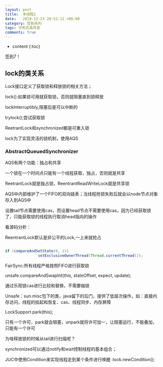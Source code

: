 ```yaml
---
layout: post
title:  多线程2
date:   2019-12-23 20:52:12 +08:00
category: 签到系列
tags: 分布式高并发
comments: true
---
```


* content
{:toc}


签到7！






## lock的类关系

Lock接口定义了获取锁和释放锁的相关方法；

lock():如果锁可用就获取锁，否则就阻塞直到锁释放

lockInterruptibly,阻塞后是可以中断的

trylock();尝试获取锁

ReetrantLock和synchronized都是可重入锁

lock为了实现灵活的锁机制，使用AQS

### AbstractQueuedSynchronizer

AQS有两个功能：独占和共享

一个锁在一个时间点只能有一个线程获取，独占，否则就是共享

ReetrantLock就是独占锁，ReentrantReadWriteLock就是共享锁

AQS中内部维护了一个FIFO的双向链表；当线程抢锁失败后就会以node节点对象存入到AQS中

设置tail节点需要使用cas，而设置head节点不需要使用cas，因为已经获取锁了，只能获取锁的线程执行取消head指向的操作

看源码分析：

ReentrantLock默认是非公平的Lock,一上来就抢占

```java

if (compareAndSetState(0, 1))
               setExclusiveOwnerThread(Thread.currentThread());


```

FairSync:所有线程严格按照FIFO进行获取锁

 unsafe.compareAndSwapInt(this, stateOffset, expect, update);

 通过乐观锁cas进行比较和替换，不需要枷锁

 Unsafe：sun.misc包下的类，java留下的后门，提供了低层次操作，如：直接内存访问，线程的挂起和恢复、cas、线程同步、内存屏障

  LockSupport.park(this);

  只有一个许可，park就会阻塞，unpark就将许可加一，让阻塞运行，不能叠加，只能有一个许可

  为啥释放锁的时候从tail进行扫描呢？

  synchronized可以通过notify和wait控制线程的基本组合；

  JUC中使用Condition来实现线程走到某个条件进行唤醒 :lock.newCondition();
